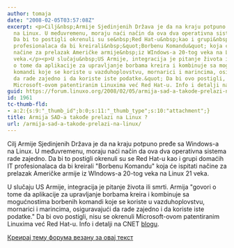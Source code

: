 ```yaml
---
author: tomaja
date: "2008-02-05T03:57:08Z"
excerpt: <p>Cilj&nbsp;Armije Sjedinjenih Država je da na kraju potpuno pređe sa Windows-a
  na Linux. U međuvremenu, moraju naći način da ova dva operativna sistema rade zajedno.
  Da bi to postigli okrenuli su se&nbsp;Red Hat-u&nbsp;kao i grupi&nbsp;domaćih IT
  profesionalaca da bi kreirali&nbsp;&quot;Borbenu Komandu&quot; koja će ispitati
  načine za prelazak Američke armije&nbsp;iz WIndows-a 20-tog veka na Linux&nbsp;21
  veka.</p><p>U slučaju&nbsp;US Armije, integracija je pitanje života ili smrti.&nbsp;Armija&nbsp;&quot;govori
  o tome da aplikacije za upravljanje borbama kreira i kombinuje sa mogućnostima borbenih
  komandi koje se koriste u vazduhoplovstvu, mornarici i marincima, osiguravajući
  da rade zajedno i da koriste iste podatke.&quot; Da bi ovo postigli, nisu se okrenuli
  Microsoft-ovom patentiranim Linuxima već Red Hat-u. Info i detalji na CNET <a href="http://blogs.cnet.com/8301-13505_1-9864312-16.html?part=rss&amp;tag=feed&amp;subj=TheOpenRoad">blogu</a>.</p>
guid: https://forum.linuxo.org/2008/02/05/armija-sad-a-takode-prelazi-na-linux/
id: 1961
tc-thumb-fld:
- a:2:{s:9:"_thumb_id";b:0;s:11:"_thumb_type";s:10:"attachment";}
title: Armija SAD-a takođe prelazi na Linux ?
url: /armija-sad-a-takode-prelazi-na-linux/
---
```

Cilj&nbsp;Armije Sjedinjenih Država je da na kraju potpuno pređe sa Windows-a na Linux. U međuvremenu, moraju naći način da ova dva operativna sistema rade zajedno. Da bi to postigli okrenuli su se&nbsp;Red Hat-u&nbsp;kao i grupi&nbsp;domaćih IT profesionalaca da bi kreirali&nbsp;"Borbenu Komandu" koja će ispitati načine za prelazak Američke armije&nbsp;iz WIndows-a 20-tog veka na Linux&nbsp;21 veka.

U slučaju&nbsp;US Armije, integracija je pitanje života ili smrti.&nbsp;Armija&nbsp;"govori o tome da aplikacije za upravljanje borbama kreira i kombinuje sa mogućnostima borbenih komandi koje se koriste u vazduhoplovstvu, mornarici i marincima, osiguravajući da rade zajedno i da koriste iste podatke." Da bi ovo postigli, nisu se okrenuli Microsoft-ovom patentiranim Linuxima već Red Hat-u. Info i detalji na CNET [blogu](http://blogs.cnet.com/8301-13505_1-9864312-16.html?part=rss&tag=feed&subj=TheOpenRoad).

<!--break-->

[Креирај тему форума везану за овај текст](https://linuxo.org/nova-tema-na-forumu/?se_pid=1961)
